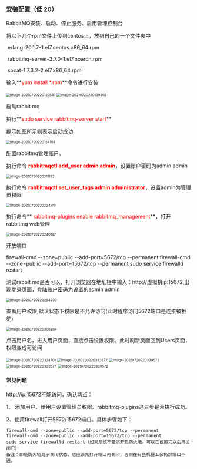 ### 安装配置（低 20）

RabbitMQ安装、启动、停止服务、启用管理控制台

将以下几个rpm文件上传到centos上，放到自己的一个文件夹中

​	erlang-20.1.7-1.el7.centos.x86_64.rpm

​	rabbitmq-server-3.7.0-1.el7.noarch.rpm

​	socat-1.7.3.2-2.el7.x86_64.rpm



输入**<font color='red'>yum install *.rpm</font>**命令进行安装

<img src="https://woniumd.oss-cn-hangzhou.aliyuncs.com/java/xiangwei/20210720220129.png" alt="image-20210720220129541" style="zoom:67%;" />

<img src="https://woniumd.oss-cn-hangzhou.aliyuncs.com/java/xiangwei/20210720220139.png" alt="image-20210720220139303" style="zoom:67%;" />

启动rabbit mq

执行**<font color='red'>sudo service rabbitmq-server start</font>**

提示如图所示则表示启动成功

<img src="https://woniumd.oss-cn-hangzhou.aliyuncs.com/java/xiangwei/20210720220154.png" alt="image-20210720220154184" style="zoom:67%;" />

配置rabbitmq管理账户。

执行命令 **<font color='red'>rabbitmqctl add_user admin admin</font>**，设置账户密码为admin admin

<img src="https://woniumd.oss-cn-hangzhou.aliyuncs.com/java/xiangwei/20210720220211.png" alt="image-20210720220211182" style="zoom:67%;" />

执行命令 **<font color='red'>rabbitmqctl set_user_tags admin administrator</font>**，设置admin为管理员权限

<img src="https://woniumd.oss-cn-hangzhou.aliyuncs.com/java/xiangwei/20210720220224.png" alt="image-20210720220224179" style="zoom:67%;" />

执行命令**<font color='red'> rabbitmq-plugins enable rabbitmq_management</font>**，打开rabbitmq web管理

<img src="https://woniumd.oss-cn-hangzhou.aliyuncs.com/java/xiangwei/20210720220240.png" alt="image-20210720220240197" style="zoom:67%;" />

开放端口

firewall-cmd --zone=public --add-port=5672/tcp --permanent
firewall-cmd --zone=public --add-port=15672/tcp --permanent
sudo service firewalld restart



测试rabbit mq是否可以，打开浏览器在地址栏中输入：http://虚拟机ip:15672,出现登录页面，登陆账户密码为设置的admin admin

<img src="https://woniumd.oss-cn-hangzhou.aliyuncs.com/java/xiangwei/20210720220254.png" alt="image-20210720220254230" style="zoom:67%;" />

查看用户权限,默认状态下权限是不允许访问(此时程序访问5672端口是连接被拒绝)

<img src="https://woniumd.oss-cn-hangzhou.aliyuncs.com/java/xiangwei/20210720220306.png" alt="image-20210720220306204" style="zoom:67%;" />

点击用户名，进入用户页面，直接点击设置权限。此时刷新页面回到Users页面，权限变成可访问

<img src="https://woniumd.oss-cn-hangzhou.aliyuncs.com/java/xiangwei/20210720220324.png" alt="image-20210720220324701" style="zoom:67%;" />

<img src="https://woniumd.oss-cn-hangzhou.aliyuncs.com/java/xiangwei/20210720220333.png" alt="image-20210720220333577" style="zoom:67%;" />

<img src="https://woniumd.oss-cn-hangzhou.aliyuncs.com/java/xiangwei/20210720220339.png" alt="image-20210720220339572" style="zoom: 67%;" />

<img src="https://woniumd.oss-cn-hangzhou.aliyuncs.com/java/xiangwei/20210720220333.png" alt="image-20210720220333577" style="zoom:67%;" />

<img src="https://woniumd.oss-cn-hangzhou.aliyuncs.com/java/xiangwei/20210720220339.png" alt="image-20210720220339572" style="zoom:67%;" />



#### 常见问题

 http://ip:15672不能访问，确认两点：

1、 添加用户、给用户设置管理员权限、rabbitmq-plugins这三步是否执行成功。

2、使用firewall打开5672/15672端口。具体步骤如下：

```
firewall-cmd --zone=public --add-port=5672/tcp --permanent
firewall-cmd --zone=public --add-port=15672/tcp --permanent
sudo service firewalld restart（如果系统不要求开启防火墙，可以在设置完以后再关闭它）
备注：即使防火墙处于关闭状态，也应该先打开端口再关闭，否则在有些机器上会仍然端口不通。
```

